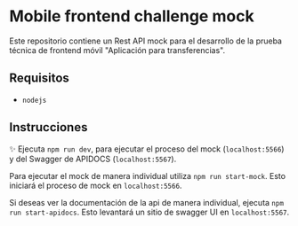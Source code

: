 # Mobile frontend challenge mock

Este repositorio contiene un Rest API mock para el desarrollo de la prueba técnica de frontend móvil "Aplicación para transferencias".

## Requisitos

- `nodejs`

## Instrucciones

✨ Ejecuta `npm run dev`, para ejecutar el proceso del mock (`localhost:5566`) y del Swagger de APIDOCS (`localhost:5567`).

Para ejecutar el mock de manera individual utiliza `npm run start-mock`. Esto iniciará el proceso de mock en `localhost:5566`.

Si deseas ver la documentación de la api de manera individual, ejecuta `npm run start-apidocs`. Esto levantará un sitio de swagger UI en `localhost:5567`.
